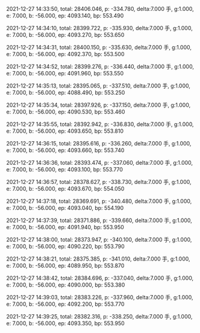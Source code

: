 2021-12-27 14:33:50, total: 28406.046, p: -334.780, delta:7.000 手, g:1.000, e: 7.000, b: -56.000, ep: 4093.140, bp: 553.490

2021-12-27 14:34:10, total: 28399.722, p: -335.930, delta:7.000 手, g:1.000, e: 7.000, b: -56.000, ep: 4093.270, bp: 553.650

2021-12-27 14:34:31, total: 28400.150, p: -335.630, delta:7.000 手, g:1.000, e: 7.000, b: -56.000, ep: 4092.370, bp: 553.500

2021-12-27 14:34:52, total: 28399.276, p: -336.440, delta:7.000 手, g:1.000, e: 7.000, b: -56.000, ep: 4091.960, bp: 553.550

2021-12-27 14:35:13, total: 28395.065, p: -337.510, delta:7.000 手, g:1.000, e: 7.000, b: -56.000, ep: 4088.490, bp: 553.250

2021-12-27 14:35:34, total: 28397.926, p: -337.150, delta:7.000 手, g:1.000, e: 7.000, b: -56.000, ep: 4090.530, bp: 553.460

2021-12-27 14:35:55, total: 28392.942, p: -336.830, delta:7.000 手, g:1.000, e: 7.000, b: -56.000, ep: 4093.650, bp: 553.810

2021-12-27 14:36:15, total: 28395.616, p: -336.260, delta:7.000 手, g:1.000, e: 7.000, b: -56.000, ep: 4093.660, bp: 553.740

2021-12-27 14:36:36, total: 28393.474, p: -337.060, delta:7.000 手, g:1.000, e: 7.000, b: -56.000, ep: 4093.100, bp: 553.770

2021-12-27 14:36:57, total: 28378.627, p: -338.730, delta:7.000 手, g:1.000, e: 7.000, b: -56.000, ep: 4093.670, bp: 554.050

2021-12-27 14:37:18, total: 28369.691, p: -340.480, delta:7.000 手, g:1.000, e: 7.000, b: -56.000, ep: 4093.040, bp: 554.190

2021-12-27 14:37:39, total: 28371.886, p: -339.660, delta:7.000 手, g:1.000, e: 7.000, b: -56.000, ep: 4091.940, bp: 553.950

2021-12-27 14:38:00, total: 28373.947, p: -340.100, delta:7.000 手, g:1.000, e: 7.000, b: -56.000, ep: 4090.220, bp: 553.790

2021-12-27 14:38:21, total: 28375.385, p: -341.010, delta:7.000 手, g:1.000, e: 7.000, b: -56.000, ep: 4089.950, bp: 553.870

2021-12-27 14:38:42, total: 28384.696, p: -337.040, delta:7.000 手, g:1.000, e: 7.000, b: -56.000, ep: 4090.000, bp: 553.380

2021-12-27 14:39:03, total: 28383.226, p: -337.960, delta:7.000 手, g:1.000, e: 7.000, b: -56.000, ep: 4092.200, bp: 553.770

2021-12-27 14:39:25, total: 28382.316, p: -338.250, delta:7.000 手, g:1.000, e: 7.000, b: -56.000, ep: 4093.350, bp: 553.950